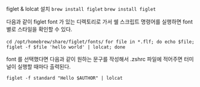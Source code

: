 
figlet & lolcat 설치
`brew install figlet`
`brew install figlet`

다음과 같이 figlet font 가 있는 디렉토리로 가서 쉘 스크립트 명령어를 실행하면 font 별로 스타일을 확인할 수 있다.

`cd /opt/homebrew/share/figlet/fonts/`
`for file in *.flf; do echo $file; figlet -f $file 'hello world' | lolcat; done`

font 를 선택했다면 다음과 같이 원하는 문구를 작성해서 .zshrc 파일에 적어주면
터미널이 실행할 때마다 출력된다.

`figlet -f standard "Hello $AUTHOR" | lolcat`
